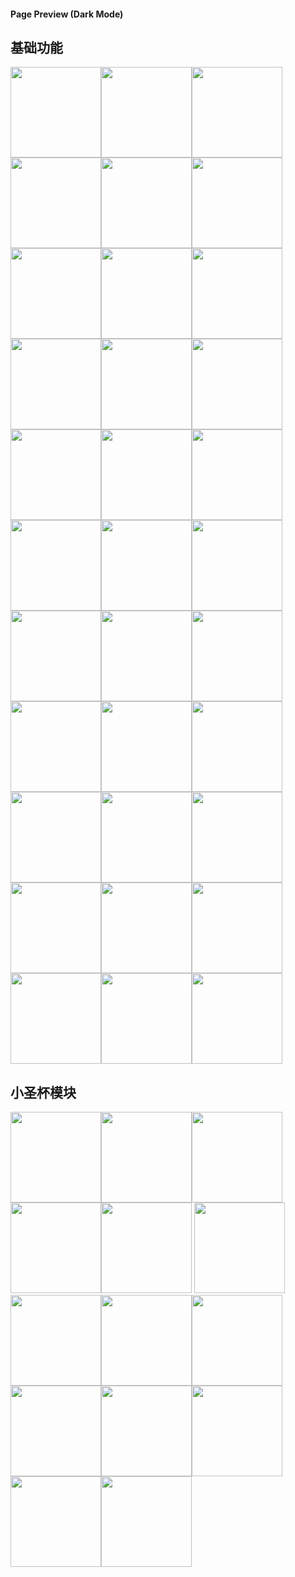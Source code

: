 #### Page Preview (Dark Mode)

## 基础功能

<img src="https://cdn.jsdelivr.net/gh/czy0729/bangumi@master/preview/dark/d-1-1.png" width="145" /><img src="https://cdn.jsdelivr.net/gh/czy0729/bangumi@master/preview/dark/d-1-2.png" width="145" /><img src="https://cdn.jsdelivr.net/gh/czy0729/bangumi@master/preview/dark/d-1-3.png" width="145" /><img src="https://cdn.jsdelivr.net/gh/czy0729/bangumi@master/preview/dark/d-1-4.png" width="145" /><img src="https://cdn.jsdelivr.net/gh/czy0729/bangumi@master/preview/dark/d-1-5.png" width="145" /><img src="https://cdn.jsdelivr.net/gh/czy0729/bangumi@master/preview/dark/d-2-1.png" width="145" /><img src="https://cdn.jsdelivr.net/gh/czy0729/bangumi@master/preview/dark/d-2-2.png" width="145" /><img src="https://cdn.jsdelivr.net/gh/czy0729/bangumi@master/preview/dark/d-2-3.png" width="145" /><img src="https://cdn.jsdelivr.net/gh/czy0729/bangumi@master/preview/dark/d-2-4.png" width="145" /><img src="https://cdn.jsdelivr.net/gh/czy0729/bangumi@master/preview/dark/d-2-5.png" width="145" /><img src="https://cdn.jsdelivr.net/gh/czy0729/bangumi@master/preview/dark/d-3-1.png" width="145" /><img src="https://cdn.jsdelivr.net/gh/czy0729/bangumi@master/preview/dark/d-4-1.png" width="145" /><img src="https://cdn.jsdelivr.net/gh/czy0729/bangumi@master/preview/dark/d-4-2.png" width="145" /><img src="https://cdn.jsdelivr.net/gh/czy0729/bangumi@master/preview/dark/d-4-3.png" width="145" /><img src="https://cdn.jsdelivr.net/gh/czy0729/bangumi@master/preview/dark/d-4-4.png" width="145" /><img src="https://cdn.jsdelivr.net/gh/czy0729/bangumi@master/preview/dark/d-4-5.png" width="145" /><img src="https://cdn.jsdelivr.net/gh/czy0729/bangumi@master/preview/dark/d-5-1.png" width="145" /><img src="https://cdn.jsdelivr.net/gh/czy0729/bangumi@master/preview/dark/d-5-2.png" width="145" /><img src="https://cdn.jsdelivr.net/gh/czy0729/bangumi@master/preview/dark/d-5-3.png" width="145" /><img src="https://cdn.jsdelivr.net/gh/czy0729/bangumi@master/preview/dark/d-5-4.png" width="145" /><img src="https://cdn.jsdelivr.net/gh/czy0729/bangumi@master/preview/dark/d-5-5.png" width="145" /><img src="https://cdn.jsdelivr.net/gh/czy0729/bangumi@master/preview/dark/d-6-1.png" width="145" /><img src="https://cdn.jsdelivr.net/gh/czy0729/bangumi@master/preview/dark/d-6-2.png" width="145" /><img src="https://cdn.jsdelivr.net/gh/czy0729/bangumi@master/preview/dark/d-6-3.png" width="145" /><img src="https://cdn.jsdelivr.net/gh/czy0729/bangumi@master/preview/dark/d-6-4.png" width="145" /><img src="https://cdn.jsdelivr.net/gh/czy0729/bangumi@master/preview/dark/d-6-5.png" width="145" /><img src="https://cdn.jsdelivr.net/gh/czy0729/bangumi@master/preview/dark/d-7-1.png" width="145" /><img src="https://cdn.jsdelivr.net/gh/czy0729/bangumi@master/preview/dark/d-7-2.png" width="145" /><img src="https://cdn.jsdelivr.net/gh/czy0729/bangumi@master/preview/dark/d-8-1.png" width="145" /><img src="https://cdn.jsdelivr.net/gh/czy0729/bangumi@master/preview/dark/d-8-2.png" width="145" /><img src="https://cdn.jsdelivr.net/gh/czy0729/bangumi@master/preview/dark/d-7-3.png" width="145" /><img src="https://cdn.jsdelivr.net/gh/czy0729/bangumi@master/preview/dark/d-7-4.png" width="145" /><img src="https://cdn.jsdelivr.net/gh/czy0729/bangumi@master/preview/dark/d-7-5.png" width="145" />

## 小圣杯模块

<img src="https://cdn.jsdelivr.net/gh/czy0729/bangumi@master/preview/tinygrail/t-1-1.png" width="145" /><img src="https://cdn.jsdelivr.net/gh/czy0729/bangumi@master/preview/tinygrail/t-1-2.png" width="145" /><img src="https://cdn.jsdelivr.net/gh/czy0729/bangumi@master/preview/tinygrail/t-1-3.png" width="145" /><img src="https://cdn.jsdelivr.net/gh/czy0729/bangumi@master/preview/tinygrail/t-1-4.png" width="145" /><img src="https://cdn.jsdelivr.net/gh/czy0729/bangumi@master/preview/tinygrail/t-1-5.png" width="145" />
<img src="https://cdn.jsdelivr.net/gh/czy0729/bangumi@master/preview/tinygrail/t-2-1.png" width="145" /><img src="https://cdn.jsdelivr.net/gh/czy0729/bangumi@master/preview/tinygrail/t-2-2.png" width="145" /><img src="https://cdn.jsdelivr.net/gh/czy0729/bangumi@master/preview/tinygrail/t-2-3.png" width="145" /><img src="https://cdn.jsdelivr.net/gh/czy0729/bangumi@master/preview/tinygrail/t-2-4.png" width="145" /><img src="https://cdn.jsdelivr.net/gh/czy0729/bangumi@master/preview/tinygrail/t-2-5.png" width="145" /><img src="https://cdn.jsdelivr.net/gh/czy0729/bangumi@master/preview/tinygrail/t-3-1.png" width="145" /><img src="https://cdn.jsdelivr.net/gh/czy0729/bangumi@master/preview/tinygrail/t-3-2.png" width="145" /><img src="https://cdn.jsdelivr.net/gh/czy0729/bangumi@master/preview/tinygrail/t-3-3.png" width="145" /><img src="https://cdn.jsdelivr.net/gh/czy0729/bangumi@master/preview/tinygrail/t-3-4.png" width="145" />

